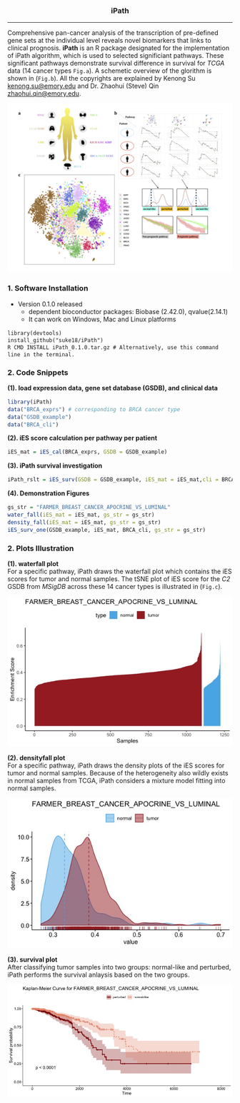 <center> <h3> iPath </h3> </center>

-------------------
Comprehensive pan-cancer analysis of the transcription of pre-defined gene sets at the individual level reveals novel biomarkers that links to clinical prognosis. **iPath** is an R package designated for the implementation of iPath algorithm, which is used to selected significiant pathways. These significant pathways demonstrate survival difference in survival for *TCGA* data (14 cancer types `Fig.a`). A schemetic overview of the glorithm is shown in (`Fig.b`). All the copyrights are explained by Kenong Su <kenong.su@emory.edu> and Dr. Zhaohui (Steve) Qin <zhaohui.qin@emory.edu>.

![workflow](/assets/Fig.png)

### 1. Software Installation
* Version 0.1.0 released
    + dependent bioconductor packages: Biobase (2.42.0), qvalue(2.14.1)
    + It can work on Windows, Mac and Linux platforms

```
library(devtools)
install_github("suke18/iPath")
R CMD INSTALL iPath_0.1.0.tar.gz # Alternatively, use this command line in the terminal.
```

### 2. Code Snippets
**(1). load expression data, gene set database (GSDB), and clinical data**
```r
library(iPath)
data("BRCA_exprs") # corresponding to BRCA cancer type
data("GSDB_example")
data("BRCA_cli")
```
**(2). iES score calculation per pathway per patient**
```r
iES_mat = iES_cal(BRCA_exprs, GSDB = GSDB_example)
```
**(3). iPath survival investigation**
```r
iPath_rslt = iES_surv(GSDB = GSDB_example, iES_mat = iES_mat,cli = BRCA_cli, qval=F)
```
**(4). Demonstration Figures**
```r
gs_str = "FARMER_BREAST_CANCER_APOCRINE_VS_LUMINAL"
water_fall(iES_mat = iES_mat, gs_str = gs_str)
density_fall(iES_mat = iES_mat, gs_str = gs_str)
iES_surv_one(GSDB_example, iES_mat, BRCA_cli, gs_str = gs_str)
```

### 2. Plots Illustration
**(1). waterfall plot** <br/>
For a specific pathway, iPath draws the waterfall plot which contains the iES scores for tumor and normal samples. The tSNE plot of iES score for the *C2* GSDB from *MSigDB* across these 14 cancer types is illustrated in (`Fig.c`).

![waterfall](/assets/Waterfall.jpeg)

**(2). densityfall plot**<br/>
For a specific pathway, iPath draws the density plots of the iES scores for tumor and normal samples. Because of the heterogeneity also wildly exists in normal samples from TCGA, iPath considers a mixture model fitting into normal samples.

![densityfall](/assets/densityfall.jpeg)

**(3). survival plot**<br/>
After classifying tumor samples into two groups: normal-like and perturbed, iPath performs the survival anlaysis based on the two groups.

![survivalone](/assets/Survival.jpeg)
